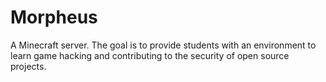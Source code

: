 # Morpheus

A Minecraft server. The goal is to provide students with an environment to learn game hacking and contributing to the security of open source projects.
